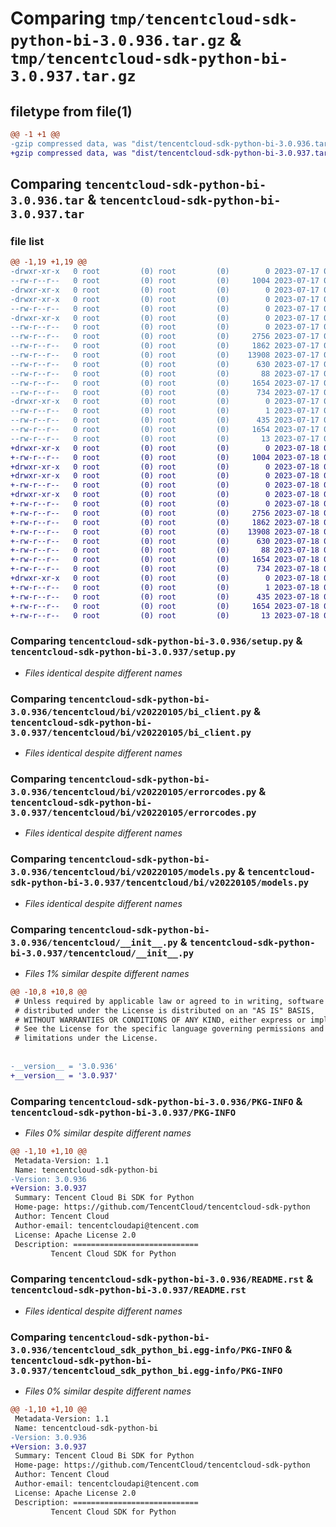 # Comparing `tmp/tencentcloud-sdk-python-bi-3.0.936.tar.gz` & `tmp/tencentcloud-sdk-python-bi-3.0.937.tar.gz`

## filetype from file(1)

```diff
@@ -1 +1 @@
-gzip compressed data, was "dist/tencentcloud-sdk-python-bi-3.0.936.tar", last modified: Mon Jul 17 00:17:56 2023, max compression
+gzip compressed data, was "dist/tencentcloud-sdk-python-bi-3.0.937.tar", last modified: Tue Jul 18 00:17:43 2023, max compression
```

## Comparing `tencentcloud-sdk-python-bi-3.0.936.tar` & `tencentcloud-sdk-python-bi-3.0.937.tar`

### file list

```diff
@@ -1,19 +1,19 @@
-drwxr-xr-x   0 root         (0) root         (0)        0 2023-07-17 00:17:56.000000 tencentcloud-sdk-python-bi-3.0.936/
--rw-r--r--   0 root         (0) root         (0)     1004 2023-07-17 00:17:56.000000 tencentcloud-sdk-python-bi-3.0.936/setup.py
-drwxr-xr-x   0 root         (0) root         (0)        0 2023-07-17 00:17:56.000000 tencentcloud-sdk-python-bi-3.0.936/tencentcloud/
-drwxr-xr-x   0 root         (0) root         (0)        0 2023-07-17 00:17:56.000000 tencentcloud-sdk-python-bi-3.0.936/tencentcloud/bi/
--rw-r--r--   0 root         (0) root         (0)        0 2023-07-17 00:17:56.000000 tencentcloud-sdk-python-bi-3.0.936/tencentcloud/bi/__init__.py
-drwxr-xr-x   0 root         (0) root         (0)        0 2023-07-17 00:17:56.000000 tencentcloud-sdk-python-bi-3.0.936/tencentcloud/bi/v20220105/
--rw-r--r--   0 root         (0) root         (0)        0 2023-07-17 00:17:56.000000 tencentcloud-sdk-python-bi-3.0.936/tencentcloud/bi/v20220105/__init__.py
--rw-r--r--   0 root         (0) root         (0)     2756 2023-07-17 00:17:56.000000 tencentcloud-sdk-python-bi-3.0.936/tencentcloud/bi/v20220105/bi_client.py
--rw-r--r--   0 root         (0) root         (0)     1862 2023-07-17 00:17:56.000000 tencentcloud-sdk-python-bi-3.0.936/tencentcloud/bi/v20220105/errorcodes.py
--rw-r--r--   0 root         (0) root         (0)    13908 2023-07-17 00:17:56.000000 tencentcloud-sdk-python-bi-3.0.936/tencentcloud/bi/v20220105/models.py
--rw-r--r--   0 root         (0) root         (0)      630 2023-07-17 00:17:56.000000 tencentcloud-sdk-python-bi-3.0.936/tencentcloud/__init__.py
--rw-r--r--   0 root         (0) root         (0)       88 2023-07-17 00:17:56.000000 tencentcloud-sdk-python-bi-3.0.936/setup.cfg
--rw-r--r--   0 root         (0) root         (0)     1654 2023-07-17 00:17:56.000000 tencentcloud-sdk-python-bi-3.0.936/PKG-INFO
--rw-r--r--   0 root         (0) root         (0)      734 2023-07-17 00:17:56.000000 tencentcloud-sdk-python-bi-3.0.936/README.rst
-drwxr-xr-x   0 root         (0) root         (0)        0 2023-07-17 00:17:56.000000 tencentcloud-sdk-python-bi-3.0.936/tencentcloud_sdk_python_bi.egg-info/
--rw-r--r--   0 root         (0) root         (0)        1 2023-07-17 00:17:56.000000 tencentcloud-sdk-python-bi-3.0.936/tencentcloud_sdk_python_bi.egg-info/dependency_links.txt
--rw-r--r--   0 root         (0) root         (0)      435 2023-07-17 00:17:56.000000 tencentcloud-sdk-python-bi-3.0.936/tencentcloud_sdk_python_bi.egg-info/SOURCES.txt
--rw-r--r--   0 root         (0) root         (0)     1654 2023-07-17 00:17:56.000000 tencentcloud-sdk-python-bi-3.0.936/tencentcloud_sdk_python_bi.egg-info/PKG-INFO
--rw-r--r--   0 root         (0) root         (0)       13 2023-07-17 00:17:56.000000 tencentcloud-sdk-python-bi-3.0.936/tencentcloud_sdk_python_bi.egg-info/top_level.txt
+drwxr-xr-x   0 root         (0) root         (0)        0 2023-07-18 00:17:43.000000 tencentcloud-sdk-python-bi-3.0.937/
+-rw-r--r--   0 root         (0) root         (0)     1004 2023-07-18 00:17:42.000000 tencentcloud-sdk-python-bi-3.0.937/setup.py
+drwxr-xr-x   0 root         (0) root         (0)        0 2023-07-18 00:17:43.000000 tencentcloud-sdk-python-bi-3.0.937/tencentcloud/
+drwxr-xr-x   0 root         (0) root         (0)        0 2023-07-18 00:17:43.000000 tencentcloud-sdk-python-bi-3.0.937/tencentcloud/bi/
+-rw-r--r--   0 root         (0) root         (0)        0 2023-07-18 00:17:42.000000 tencentcloud-sdk-python-bi-3.0.937/tencentcloud/bi/__init__.py
+drwxr-xr-x   0 root         (0) root         (0)        0 2023-07-18 00:17:43.000000 tencentcloud-sdk-python-bi-3.0.937/tencentcloud/bi/v20220105/
+-rw-r--r--   0 root         (0) root         (0)        0 2023-07-18 00:17:42.000000 tencentcloud-sdk-python-bi-3.0.937/tencentcloud/bi/v20220105/__init__.py
+-rw-r--r--   0 root         (0) root         (0)     2756 2023-07-18 00:17:42.000000 tencentcloud-sdk-python-bi-3.0.937/tencentcloud/bi/v20220105/bi_client.py
+-rw-r--r--   0 root         (0) root         (0)     1862 2023-07-18 00:17:42.000000 tencentcloud-sdk-python-bi-3.0.937/tencentcloud/bi/v20220105/errorcodes.py
+-rw-r--r--   0 root         (0) root         (0)    13908 2023-07-18 00:17:42.000000 tencentcloud-sdk-python-bi-3.0.937/tencentcloud/bi/v20220105/models.py
+-rw-r--r--   0 root         (0) root         (0)      630 2023-07-18 00:17:42.000000 tencentcloud-sdk-python-bi-3.0.937/tencentcloud/__init__.py
+-rw-r--r--   0 root         (0) root         (0)       88 2023-07-18 00:17:43.000000 tencentcloud-sdk-python-bi-3.0.937/setup.cfg
+-rw-r--r--   0 root         (0) root         (0)     1654 2023-07-18 00:17:43.000000 tencentcloud-sdk-python-bi-3.0.937/PKG-INFO
+-rw-r--r--   0 root         (0) root         (0)      734 2023-07-18 00:17:42.000000 tencentcloud-sdk-python-bi-3.0.937/README.rst
+drwxr-xr-x   0 root         (0) root         (0)        0 2023-07-18 00:17:43.000000 tencentcloud-sdk-python-bi-3.0.937/tencentcloud_sdk_python_bi.egg-info/
+-rw-r--r--   0 root         (0) root         (0)        1 2023-07-18 00:17:43.000000 tencentcloud-sdk-python-bi-3.0.937/tencentcloud_sdk_python_bi.egg-info/dependency_links.txt
+-rw-r--r--   0 root         (0) root         (0)      435 2023-07-18 00:17:43.000000 tencentcloud-sdk-python-bi-3.0.937/tencentcloud_sdk_python_bi.egg-info/SOURCES.txt
+-rw-r--r--   0 root         (0) root         (0)     1654 2023-07-18 00:17:43.000000 tencentcloud-sdk-python-bi-3.0.937/tencentcloud_sdk_python_bi.egg-info/PKG-INFO
+-rw-r--r--   0 root         (0) root         (0)       13 2023-07-18 00:17:43.000000 tencentcloud-sdk-python-bi-3.0.937/tencentcloud_sdk_python_bi.egg-info/top_level.txt
```

### Comparing `tencentcloud-sdk-python-bi-3.0.936/setup.py` & `tencentcloud-sdk-python-bi-3.0.937/setup.py`

 * *Files identical despite different names*

### Comparing `tencentcloud-sdk-python-bi-3.0.936/tencentcloud/bi/v20220105/bi_client.py` & `tencentcloud-sdk-python-bi-3.0.937/tencentcloud/bi/v20220105/bi_client.py`

 * *Files identical despite different names*

### Comparing `tencentcloud-sdk-python-bi-3.0.936/tencentcloud/bi/v20220105/errorcodes.py` & `tencentcloud-sdk-python-bi-3.0.937/tencentcloud/bi/v20220105/errorcodes.py`

 * *Files identical despite different names*

### Comparing `tencentcloud-sdk-python-bi-3.0.936/tencentcloud/bi/v20220105/models.py` & `tencentcloud-sdk-python-bi-3.0.937/tencentcloud/bi/v20220105/models.py`

 * *Files identical despite different names*

### Comparing `tencentcloud-sdk-python-bi-3.0.936/tencentcloud/__init__.py` & `tencentcloud-sdk-python-bi-3.0.937/tencentcloud/__init__.py`

 * *Files 1% similar despite different names*

```diff
@@ -10,8 +10,8 @@
 # Unless required by applicable law or agreed to in writing, software
 # distributed under the License is distributed on an "AS IS" BASIS,
 # WITHOUT WARRANTIES OR CONDITIONS OF ANY KIND, either express or implied.
 # See the License for the specific language governing permissions and
 # limitations under the License.
 
 
-__version__ = '3.0.936'
+__version__ = '3.0.937'
```

### Comparing `tencentcloud-sdk-python-bi-3.0.936/PKG-INFO` & `tencentcloud-sdk-python-bi-3.0.937/PKG-INFO`

 * *Files 0% similar despite different names*

```diff
@@ -1,10 +1,10 @@
 Metadata-Version: 1.1
 Name: tencentcloud-sdk-python-bi
-Version: 3.0.936
+Version: 3.0.937
 Summary: Tencent Cloud Bi SDK for Python
 Home-page: https://github.com/TencentCloud/tencentcloud-sdk-python
 Author: Tencent Cloud
 Author-email: tencentcloudapi@tencent.com
 License: Apache License 2.0
 Description: ============================
         Tencent Cloud SDK for Python
```

### Comparing `tencentcloud-sdk-python-bi-3.0.936/README.rst` & `tencentcloud-sdk-python-bi-3.0.937/README.rst`

 * *Files identical despite different names*

### Comparing `tencentcloud-sdk-python-bi-3.0.936/tencentcloud_sdk_python_bi.egg-info/PKG-INFO` & `tencentcloud-sdk-python-bi-3.0.937/tencentcloud_sdk_python_bi.egg-info/PKG-INFO`

 * *Files 0% similar despite different names*

```diff
@@ -1,10 +1,10 @@
 Metadata-Version: 1.1
 Name: tencentcloud-sdk-python-bi
-Version: 3.0.936
+Version: 3.0.937
 Summary: Tencent Cloud Bi SDK for Python
 Home-page: https://github.com/TencentCloud/tencentcloud-sdk-python
 Author: Tencent Cloud
 Author-email: tencentcloudapi@tencent.com
 License: Apache License 2.0
 Description: ============================
         Tencent Cloud SDK for Python
```

